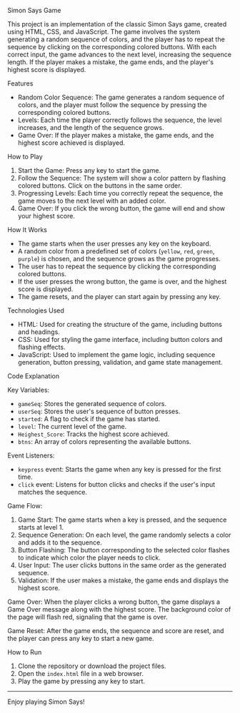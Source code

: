 Simon Says Game

This project is an implementation of the classic Simon Says game, created using HTML, CSS, and JavaScript. The game involves the system generating a random sequence of colors, and the player has to repeat the sequence by clicking on the corresponding colored buttons. With each correct input, the game advances to the next level, increasing the sequence length. If the player makes a mistake, the game ends, and the player's highest score is displayed.

Features

- Random Color Sequence: The game generates a random sequence of colors, and the player must follow the sequence by pressing the corresponding colored buttons.
- Levels: Each time the player correctly follows the sequence, the level increases, and the length of the sequence grows.
- Game Over: If the player makes a mistake, the game ends, and the highest score achieved is displayed.


How to Play

1. Start the Game: Press any key to start the game.
2. Follow the Sequence: The system will show a color pattern by flashing colored buttons. Click on the buttons in the same order.
3. Progressing Levels: Each time you correctly repeat the sequence, the game moves to the next level with an added color.
4. Game Over: If you click the wrong button, the game will end and show your highest score.

How It Works

- The game starts when the user presses any key on the keyboard.
- A random color from a predefined set of colors (`yellow`, `red`, `green`, `purple`) is chosen, and the sequence grows as the game progresses.
- The user has to repeat the sequence by clicking the corresponding colored buttons.
- If the user presses the wrong button, the game is over, and the highest score is displayed.
- The game resets, and the player can start again by pressing any key.

Technologies Used

- HTML: Used for creating the structure of the game, including buttons and headings.
- CSS: Used for styling the game interface, including button colors and flashing effects.
- JavaScript: Used to implement the game logic, including sequence generation, button pressing, validation, and game state management.

Code Explanation

Key Variables:
- `gameSeq`: Stores the generated sequence of colors.
- `userSeq`: Stores the user's sequence of button presses.
- `started`: A flag to check if the game has started.
- `level`: The current level of the game.
- `Heighest_Score`: Tracks the highest score achieved.
- `btns`: An array of colors representing the available buttons.

Event Listeners:
- `keypress` event: Starts the game when any key is pressed for the first time.
- `click` event: Listens for button clicks and checks if the user's input matches the sequence.

Game Flow:
1. Game Start: The game starts when a key is pressed, and the sequence starts at level 1.
2. Sequence Generation: On each level, the game randomly selects a color and adds it to the sequence.
3. Button Flashing: The button corresponding to the selected color flashes to indicate which color the player needs to click.
4. User Input: The user clicks buttons in the same order as the generated sequence.
5. Validation: If the user makes a mistake, the game ends and displays the highest score.


Game Over:
When the player clicks a wrong button, the game displays a Game Over message along with the highest score. The background color of the page will flash red, signaling that the game is over.

Game Reset:
After the game ends, the sequence and score are reset, and the player can press any key to start a new game.

How to Run

1. Clone the repository or download the project files.
2. Open the `index.html` file in a web browser.
3. Play the game by pressing any key to start.

---

Enjoy playing Simon Says!
